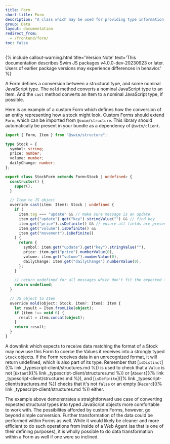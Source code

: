 ```yaml
---
title: Form
short-title: Form
description: "A class which may be used for providing type information to downlinks."
group: Data
layout: documentation
redirect_from:
  - /frontend/form/
toc: false
---
```


{% include callout-warning.html title='Version Note' text='This documentation describes Swim JS packages v4.0.0-dev-20230923 or later. Users of earlier package versions may experience differences in behavior.' %}

A Form defines a conversion between a structural type, and some nominal JavaScript type. The `mold` method converts a nominal JavaScript type to an Item. And the `cast` method converts an Item to a nominal JavaScript type, if possible.

Here is an example of a custom Form which defines how the conversion of an entity representing how a stock might look. Custom Forms should extend `Form`, which can be imported from `@swim/structure`. This library should automatically be present in your bundle as a dependency of `@swim/client`.

```typescript
import { Form, Item } from "@swim/structure";

type Stock = {
  symbol: string;
  price: number;
  volume: number;
  dailyChange: number;
};

export class StockForm extends Form<Stock | undefined> {
  constructor() {
    super();
  }

  // Item to JS object
  override cast(item: Item): Stock | undefined {
    if (
      item.tag === "update" && // make sure message is an update
      item.get("update").get("key").stringValue("") && // find key
      item.get("price").isDefinite() && // ensure all fields are present
      item.get("volume").isDefinite() &&
      item.get("movement").isDefinite()
    ) {
      return {
        symbol: item.get("update").get("key").stringValue(""),
        price: item.get("price").numberValue(0),
        volume: item.get("volume").numberValue(0),
        dailyChange: item.get("dailyChange").numberValue(0),
      };
    }

    // return undefined for all messages which don't fit the expected format
    return undefined;
  }

  // JS object to Item
  override mold(object: Stock, item?: Item): Item {
    let result = Item.fromLike(object);
    if (item !== void 0) {
      result = item.concat(object);
    }
    return result;
  }
}
```

A downlink which expects to receive data matching the format of a Stock may now use this Form to coerce the Values it receives into a strongly typed `Stock` objects. If the Form receives data in an unrecognized format, it will return undefined, which is also part of its type. Remember that [`isDistinct`]({% link _typescript-client/structures.md %}) is used to check that a `Value` is not [`Extant`]({% link _typescript-client/structures.md %}) or [`Absent`]({% link _typescript-client/structures.md %}), and [`isDefinite`]({% link _typescript-client/structures.md %}) checks that it's not `false` or an empty [`Record`]({% link _typescript-client/structures.md %}) either.

The example above demonstrates a straightforward use case of converting expected structural types into typed JavaScript objects more comfortable to work with. The possibilites afforded by custom Forms, however, go beyond simple conversion. Further transformation of the data could be performed within Forms as well. While it would likely be cleaner and more efficient to do such operations from inside of a Web Agent (as that is one of their defining purposes), it is wholly possible to do data transformation within a Form as well if one were so inclined.
